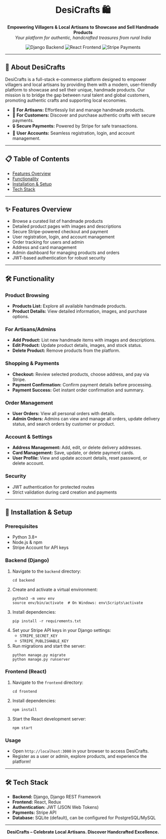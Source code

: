 <!-- README.md for DesiCrafts -->

<h1 align="center">DesiCrafts 🛍️</h1>
<p align="center">
  <b>Empowering Villagers & Local Artisans to Showcase and Sell Handmade Products</b><br>
  <i>Your platform for authentic, handcrafted treasures from rural India</i>
</p>

<p align="center">
  <img src="https://img.shields.io/badge/Backend-Django-blue?logo=django" alt="Django Backend">
  <img src="https://img.shields.io/badge/Frontend-React-61DAFB?logo=react" alt="React Frontend">
  <img src="https://img.shields.io/badge/Payments-Stripe-635bff?logo=stripe" alt="Stripe Payments">
</p>

<hr>

<h2>🌟 About DesiCrafts</h2>
<p>
DesiCrafts is a full-stack e-commerce platform designed to empower villagers and local artisans by providing them with a modern, user-friendly platform to showcase and sell their unique, handmade products. Our mission is to bridge the gap between rural talent and global customers, promoting authentic crafts and supporting local economies.
</p>

<ul>
  <li>🌱 <b>For Artisans:</b> Effortlessly list and manage handmade products.</li>
  <li>🛒 <b>For Customers:</b> Discover and purchase authentic crafts with secure payments.</li>
  <li>🔒 <b>Secure Payments:</b> Powered by Stripe for safe transactions.</li>
  <li>👤 <b>User Accounts:</b> Seamless registration, login, and account management.</li>
</ul>

<hr>

<h2>📋 Table of Contents</h2>
<ul>
  <li><a href="#features">Features Overview</a></li>
  <li><a href="#screens">Functionality</a></li>
  <li><a href="#installation">Installation & Setup</a></li>
  <li><a href="#tech-stack">Tech Stack</a></li>
</ul>

<hr>

<h2 id="features">✨ Features Overview</h2>
<ul>
  <li>Browse a curated list of handmade products</li>
  <li>Detailed product pages with images and descriptions</li>
  <li>Secure Stripe-powered checkout and payment</li>
  <li>User registration, login, and account management</li>
  <li>Order tracking for users and admin</li>
  <li>Address and card management</li>
  <li>Admin dashboard for managing products and orders</li>
  <li>JWT-based authentication for robust security</li>
</ul>

<hr>

<h2 id="screens">🛠️ Functionality</h2>

<h3>Product Browsing</h3>
<ul>
  <li><b>Products List:</b> Explore all available handmade products.</li>
  <li><b>Product Details:</b> View detailed information, images, and purchase options.</li>
</ul>

<h3>For Artisans/Admins</h3>
<ul>
  <li><b>Add Product:</b> List new handmade items with images and descriptions.</li>
  <li><b>Edit Product:</b> Update product details, images, and stock status.</li>
  <li><b>Delete Product:</b> Remove products from the platform.</li>
</ul>

<h3>Shopping & Payments</h3>
<ul>
  <li><b>Checkout:</b> Review selected products, choose address, and pay via Stripe.</li>
  <li><b>Payment Confirmation:</b> Confirm payment details before processing.</li>
  <li><b>Payment Success:</b> Get instant order confirmation and summary.</li>
</ul>

<h3>Order Management</h3>
<ul>
  <li><b>User Orders:</b> View all personal orders with details.</li>
  <li><b>Admin Orders:</b> Admins can view and manage all orders, update delivery status, and search orders by customer or product.</li>
</ul>

<h3>Account & Settings</h3>
<ul>
  <li><b>Address Management:</b> Add, edit, or delete delivery addresses.</li>
  <li><b>Card Management:</b> Save, update, or delete payment cards.</li>
  <li><b>User Profile:</b> View and update account details, reset password, or delete account.</li>
</ul>

<h3>Security</h3>
<ul>
  <li>JWT authentication for protected routes</li>
  <li>Strict validation during card creation and payments</li>
</ul>

<hr>

<h2 id="installation">🚀 Installation & Setup</h2>

<h3>Prerequisites</h3>
<ul>
  <li>Python 3.8+</li>
  <li>Node.js & npm</li>
  <li>Stripe Account for API keys</li>
</ul>

<h3>Backend (Django)</h3>
<ol>
  <li>Navigate to the <code>backend</code> directory:</li>
  <pre><code>cd backend</code></pre>
  <li>Create and activate a virtual environment:</li>
  <pre><code>python3 -m venv env
source env/bin/activate  # On Windows: env\Scripts\activate</code></pre>
  <li>Install dependencies:</li>
  <pre><code>pip install -r requirements.txt</code></pre>
  <li>
    Set your Stripe API keys in your Django settings:
    <ul>
      <li><code>STRIPE_SECRET_KEY</code></li>
      <li><code>STRIPE_PUBLISHABLE_KEY</code></li>
    </ul>
  </li>
  <li>Run migrations and start the server:</li>
  <pre><code>python manage.py migrate
python manage.py runserver</code></pre>
</ol>

<h3>Frontend (React)</h3>
<ol>
  <li>Navigate to the <code>frontend</code> directory:</li>
  <pre><code>cd frontend</code></pre>
  <li>Install dependencies:</li>
  <pre><code>npm install</code></pre>
  <li>Start the React development server:</li>
  <pre><code>npm start</code></pre>
</ol>

<h3>Usage</h3>
<ul>
  <li>Open <code>http://localhost:3000</code> in your browser to access DesiCrafts.</li>
  <li>Register as a user or admin, explore products, and experience the platform!</li>
</ul>

<hr>

<h2 id="tech-stack">🛠️ Tech Stack</h2>
<ul>
  <li><b>Backend:</b> Django, Django REST Framework</li>
  <li><b>Frontend:</b> React, Redux</li>
  <li><b>Authentication:</b> JWT (JSON Web Tokens)</li>
  <li><b>Payments:</b> Stripe API</li>
  <li><b>Database:</b> SQLite (default), can be configured for PostgreSQL/MySQL</li>
</ul>

<hr>

<p align="center">
  <b>DesiCrafts – Celebrate Local Artisans. Discover Handcrafted Excellence.</b>
</p>
